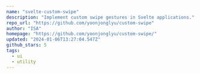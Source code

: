 ```yaml
---
name: "svelte-custom-swipe"
description: "Implement custom swipe gestures in Svelte applications."
repo_url: "https://github.com/yoonjonglyu/custom-swipe"
author: "ISA"
homepage: "https://github.com/yoonjonglyu/custom-swipe/"
updated: "2024-01-06T13:27:04.547Z"
github_stars: 5
tags: 
  - ui
  - utility
---
```

